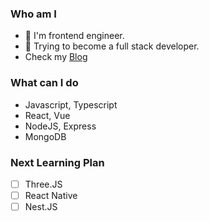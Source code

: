 ### Who am I

- 👋 I'm frontend engineer.
- 🌱 Trying to become a full stack developer.
- Check my [Blog](https://velog.io/@wogkr1383)

### What can I do

- Javascript, Typescript
- React, Vue
- NodeJS, Express
- MongoDB

### Next Learning Plan

- [ ] Three.JS
- [ ] React Native
- [ ] Nest.JS
